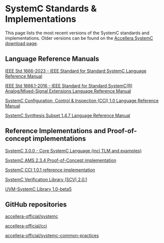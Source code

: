 # SystemC Standards & Implementations

This page lists the most recent versions of the SystemC standards and implementations. Older versions can be found on the [Accellera SystemC download page][1].

## Language Reference Manuals

[IEEE Std 1666-2023 - IEEE Standard for Standard SystemC Language Reference Manual][2]

[IEEE Std 1666.1-2016 - IEEE Standard for Standard SystemC(R) Analog/Mixed-Signal Extensions Language Reference Manual][3]

[SystemC Configuration, Control & Inspection (CCI) 1.0 Language Reference Manual][4]

[SystemC Synthesis Subset 1.4.7 Language Reference Manual][5]

## Reference Implementations and Proof-of-concept implementations

[SystemC 3.0.0 - Core SystemC Language (incl TLM and examples)][6]

[SystemC AMS 2.3.4 Proof-of-Concept implementation][7]

[SystemC CCI 1.0.1 reference implementation][8]

[SystemC Verification Library (SCV) 2.0.1 ][9]

[UVM-SystemC Library 1.0-beta5][10]

## GitHub repositories

[accellera-official/systemc][11]

[accellera-official/cci][12]

[accellera-official/systemc-common-practices][13]


[1]: https://www.accellera.org/downloads/standards/systemc
[2]: https://ieeexplore.ieee.org/document/10246125
[3]: https://standards.ieee.org/standard/1666_1-2016.html
[4]: https://www.accellera.org/images/downloads/standards/systemc/SystemC_CCI_1_0_LRM.pdf
[5]: https://www.accellera.org/images/downloads/standards/systemc/SystemC_Synthesis_Subset_1_4_7.pdf
[6]: https://github.com/accellera-official/systemc/releases/tag/3.0.0
[7]: https://www.coseda-tech.com/systemc-ams-proof-of-concept
[8]: https://github.com/accellera-official/cci/releases/tag/v1.0.1
[9]: https://www.accellera.org/images/downloads/standards/systemc/scv-2.0.1.tar.gz
[10]: https://www.accellera.org/images/downloads/drafts-review/uvm-systemc-1.0-beta5.tar.gz

[11]: https://github.com/accellera-official/systemc
[12]: https://github.com/accellera-official/cci
[13]: https://github.com/accellera-official/systemc-common-practices

